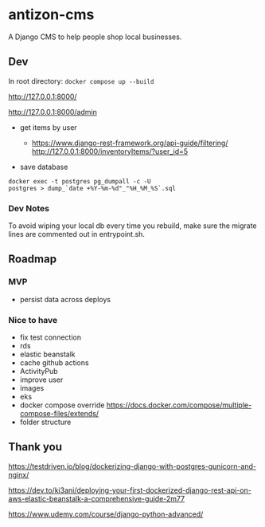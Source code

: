 # antizon-cms

A Django CMS to help people shop local businesses.

## Dev

In root directory:
`docker compose up --build`

http://127.0.0.1:8000/

http://127.0.0.1:8000/admin


- get items by user
    - https://www.django-rest-framework.org/api-guide/filtering/
    http://127.0.0.1:8000/inventoryItems/?user_id=5

- save database

```
docker exec -t postgres pg_dumpall -c -U 
postgres > dump_`date +%Y-%m-%d"_"%H_%M_%S`.sql
```

### Dev Notes
To avoid wiping your local db every time you rebuild, make sure the migrate lines are commented out in entrypoint.sh.

## Roadmap

### MVP

- persist data across deploys

### Nice to have

- fix test connection
- rds
- elastic beanstalk
- cache github actions
- ActivityPub
- improve user
- images
- eks
- docker compose override https://docs.docker.com/compose/multiple-compose-files/extends/
- folder structure

## Thank you

https://testdriven.io/blog/dockerizing-django-with-postgres-gunicorn-and-nginx/

https://dev.to/ki3ani/deploying-your-first-dockerized-django-rest-api-on-aws-elastic-beanstalk-a-comprehensive-guide-2m77

https://www.udemy.com/course/django-python-advanced/
